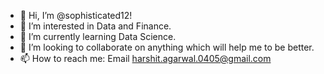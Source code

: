 - 👋 Hi, I’m @sophisticated12!
- 👀 I’m interested in Data and Finance.
- 🌱 I’m currently learning Data Science.
- 💞️ I’m looking to collaborate on anything which will help me to be better.
- 📫 How to reach me: Email harshit.agarwal.0405@gmail.com

<!---
sophisticated12/sophisticated12 is a ✨ special ✨ repository because its `README.md` (this file) appears on your GitHub profile.
You can click the Preview link to take a look at your changes.
--->
